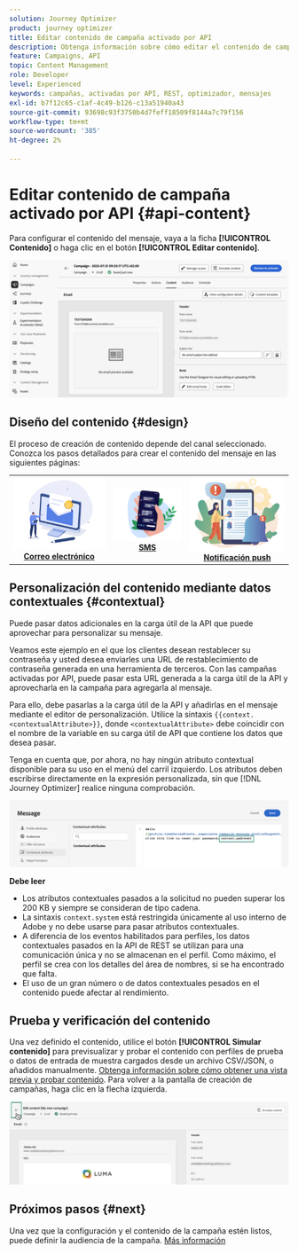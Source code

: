 ```yaml
---
solution: Journey Optimizer
product: journey optimizer
title: Editar contenido de campaña activado por API
description: Obtenga información sobre cómo editar el contenido de campaña activado por API.
feature: Campaigns, API
topic: Content Management
role: Developer
level: Experienced
keywords: campañas, activadas por API, REST, optimizador, mensajes
exl-id: b7f12c65-c1af-4c49-b126-c13a51940a43
source-git-commit: 93698c93f3750b4d7feff18509f8144a7c79f156
workflow-type: tm+mt
source-wordcount: '385'
ht-degree: 2%

---
```


# Editar contenido de campaña activado por API {#api-content}

Para configurar el contenido del mensaje, vaya a la ficha **[!UICONTROL Contenido]** o haga clic en el botón **[!UICONTROL Editar contenido]**.

![](assets/campaign-content.png)

## Diseño del contenido {#design}

El proceso de creación de contenido depende del canal seleccionado. Conozca los pasos detallados para crear el contenido del mensaje en las siguientes páginas:

<table style="table-layout:fixed"><tr style="border: 0;">
<td><a href="../email/create-email.md"><img alt="Correo electrónico" src="../channels/assets/do-not-localize/email.png"></a>
<div align="center"><a href="../email/create-email.md"><strong>Correo electrónico</strong></a></div></td>
<td><a href="../sms/create-sms.md"><img alt="SMS" src="../channels/assets/do-not-localize/sms.png"></a>
<div align="center"><a href="../sms/create-sms.md"><strong>SMS</strong></a></div></td>
<td><a href="../push/create-push.md"><img alt="push" src="../channels/assets/do-not-localize/push.png"></a>
<div align="center"><a href="../push/create-push.md"><strong>Notificación push</strong></a></div></td>
</tr></table>

## Personalización del contenido mediante datos contextuales {#contextual}

Puede pasar datos adicionales en la carga útil de la API que puede aprovechar para personalizar su mensaje.

Veamos este ejemplo en el que los clientes desean restablecer su contraseña y usted desea enviarles una URL de restablecimiento de contraseña generada en una herramienta de terceros. Con las campañas activadas por API, puede pasar esta URL generada a la carga útil de la API y aprovecharla en la campaña para agregarla al mensaje.

Para ello, debe pasarlas a la carga útil de la API y añadirlas en el mensaje mediante el editor de personalización. Utilice la sintaxis `{{context.<contextualAttribute>}}`, donde `<contextualAttribute>` debe coincidir con el nombre de la variable en su carga útil de API que contiene los datos que desea pasar.

Tenga en cuenta que, por ahora, no hay ningún atributo contextual disponible para su uso en el menú del carril izquierdo. Los atributos deben escribirse directamente en la expresión personalizada, sin que [!DNL Journey Optimizer] realice ninguna comprobación.

![](assets/api-triggered-context.png)

**Debe leer**

* Los atributos contextuales pasados a la solicitud no pueden superar los 200 KB y siempre se consideran de tipo cadena.
* La sintaxis `context.system` está restringida únicamente al uso interno de Adobe y no debe usarse para pasar atributos contextuales.
* A diferencia de los eventos habilitados para perfiles, los datos contextuales pasados en la API de REST se utilizan para una comunicación única y no se almacenan en el perfil. Como máximo, el perfil se crea con los detalles del área de nombres, si se ha encontrado que falta.
* El uso de un gran número o de datos contextuales pesados en el contenido puede afectar al rendimiento.

## Prueba y verificación del contenido

Una vez definido el contenido, utilice el botón **[!UICONTROL Simular contenido]** para previsualizar y probar el contenido con perfiles de prueba o datos de entrada de muestra cargados desde un archivo CSV/JSON, o añadidos manualmente. [Obtenga información sobre cómo obtener una vista previa y probar contenido](../content-management/preview-test.md). Para volver a la pantalla de creación de campañas, haga clic en la flecha izquierda.

![](assets/create-campaign-design.png)

## Próximos pasos {#next}

Una vez que la configuración y el contenido de la campaña estén listos, puede definir la audiencia de la campaña. [Más información](api-triggered-campaign-audience.md)
